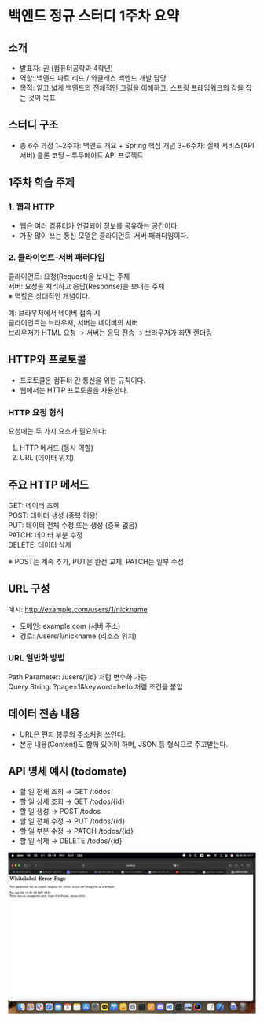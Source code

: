 
# 백엔드 정규 스터디 1주차 요약

## 소개

- 발표자: 권 (컴퓨터공학과 4학년)
- 역할: 백엔드 파트 리드 / 와클래스 백엔드 개발 담당
- 목적: 얕고 넓게 백엔드의 전체적인 그림을 이해하고, 스프링 프레임워크의 감을 잡는 것이 목표

## 스터디 구조

- 총 6주 과정
  1~2주차: 백엔드 개요 + Spring 핵심 개념
  3~6주차: 실제 서비스(API 서버) 클론 코딩 – 투두메이트 API 프로젝트

## 1주차 학습 주제

### 1. 웹과 HTTP
- 웹은 여러 컴퓨터가 연결되어 정보를 공유하는 공간이다.
- 가장 많이 쓰는 통신 모델은 클라이언트-서버 패러다임이다.

### 2. 클라이언트-서버 패러다임

클라이언트: 요청(Request)을 보내는 주체  
서버: 요청을 처리하고 응답(Response)을 보내는 주체  
※ 역할은 상대적인 개념이다.

예: 브라우저에서 네이버 접속 시  
클라이언트는 브라우저, 서버는 네이버의 서버  
브라우저가 HTML 요청 → 서버는 응답 전송 → 브라우저가 화면 렌더링

## HTTP와 프로토콜

- 프로토콜은 컴퓨터 간 통신을 위한 규칙이다.
- 웹에서는 HTTP 프로토콜을 사용한다.

### HTTP 요청 형식

요청에는 두 가지 요소가 필요하다:  
1. HTTP 메서드 (동사 역할)  
2. URL (데이터 위치)

## 주요 HTTP 메서드

GET: 데이터 조회  
POST: 데이터 생성 (중복 허용)  
PUT: 데이터 전체 수정 또는 생성 (중복 없음)  
PATCH: 데이터 부분 수정  
DELETE: 데이터 삭제  

※ POST는 계속 추가, PUT은 완전 교체, PATCH는 일부 수정

## URL 구성

예시: http://example.com/users/1/nickname  
- 도메인: example.com (서버 주소)  
- 경로: /users/1/nickname (리소스 위치)

### URL 일반화 방법

Path Parameter: /users/{id} 처럼 변수화 가능  
Query String: ?page=1&keyword=hello 처럼 조건을 붙임

## 데이터 전송 내용

- URL은 편지 봉투의 주소처럼 쓰인다.  
- 본문 내용(Content)도 함께 있어야 하며, JSON 등 형식으로 주고받는다.

## API 명세 예시 (todomate)

- 할 일 전체 조회 → GET /todos  
- 할 일 상세 조회 → GET /todos/{id}  
- 할 일 생성 → POST /todos  
- 할 일 전체 수정 → PUT /todos/{id}  
- 할 일 부분 수정 → PATCH /todos/{id}  
- 할 일 삭제 → DELETE /todos/{id}

![img.png](img.png)